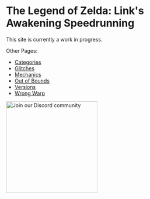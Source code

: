 # The Legend of Zelda: Link's Awakening Speedrunning

This site is currently a work in progress.

Other Pages:

* [Categories](/categories)
* [Glitches](/glitches)
* [Mechanics](/mechanics)
* [Out of Bounds](/oob)
* [Versions](/versions)
* [Wrong Warp](/glitches/wrongwarp)

<a href="https://discord.gg/EARy4Eb"><img src="https://discord.com/assets/e4923594e694a21542a489471ecffa50.svg" width="250px" alt="Join our Discord community"/></a>
